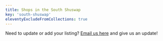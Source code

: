 ```yaml
---
title: Shops in the South Shuswap
key: 'south-shuswap'
eleventyExcludeFromCollections: true
---
```


Need to update or add your listing? [Email us here](mailto:info@shuswaptourism.ca?subject=Shop%20Shuswap%20Update) and give us an update!
